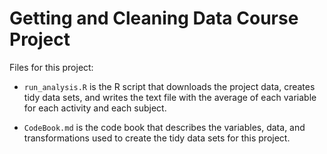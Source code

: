 # Getting and Cleaning Data Course Project

Files for this project:

* `run_analysis.R` is the R script that downloads the project data, creates tidy data sets, and writes the text file with the average of each variable for each activity and each subject.

* `CodeBook.md` is the code book that describes the variables, data, and transformations used to create the tidy data sets for this project.

